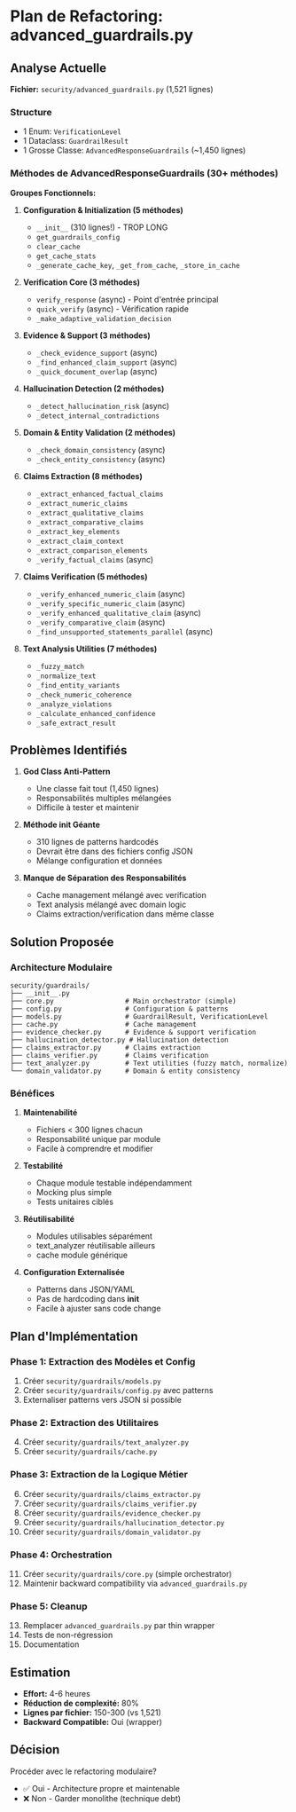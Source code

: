 # Plan de Refactoring: advanced_guardrails.py

## Analyse Actuelle

**Fichier:** `security/advanced_guardrails.py` (1,521 lignes)

### Structure
- 1 Enum: `VerificationLevel`
- 1 Dataclass: `GuardrailResult`
- 1 Grosse Classe: `AdvancedResponseGuardrails` (~1,450 lignes)

### Méthodes de AdvancedResponseGuardrails (30+ méthodes)

**Groupes Fonctionnels:**

1. **Configuration & Initialization (5 méthodes)**
   - `__init__` (310 lignes!) - TROP LONG
   - `get_guardrails_config`
   - `clear_cache`
   - `get_cache_stats`
   - `_generate_cache_key`, `_get_from_cache`, `_store_in_cache`

2. **Verification Core (3 méthodes)**
   - `verify_response` (async) - Point d'entrée principal
   - `quick_verify` (async) - Vérification rapide
   - `_make_adaptive_validation_decision`

3. **Evidence & Support (3 méthodes)**
   - `_check_evidence_support` (async)
   - `_find_enhanced_claim_support` (async)
   - `_quick_document_overlap` (async)

4. **Hallucination Detection (2 méthodes)**
   - `_detect_hallucination_risk` (async)
   - `_detect_internal_contradictions`

5. **Domain & Entity Validation (2 méthodes)**
   - `_check_domain_consistency` (async)
   - `_check_entity_consistency` (async)

6. **Claims Extraction (8 méthodes)**
   - `_extract_enhanced_factual_claims`
   - `_extract_numeric_claims`
   - `_extract_qualitative_claims`
   - `_extract_comparative_claims`
   - `_extract_key_elements`
   - `_extract_claim_context`
   - `_extract_comparison_elements`
   - `_verify_factual_claims` (async)

7. **Claims Verification (5 méthodes)**
   - `_verify_enhanced_numeric_claim` (async)
   - `_verify_specific_numeric_claim` (async)
   - `_verify_enhanced_qualitative_claim` (async)
   - `_verify_comparative_claim` (async)
   - `_find_unsupported_statements_parallel` (async)

8. **Text Analysis Utilities (7 méthodes)**
   - `_fuzzy_match`
   - `_normalize_text`
   - `_find_entity_variants`
   - `_check_numeric_coherence`
   - `_analyze_violations`
   - `_calculate_enhanced_confidence`
   - `_safe_extract_result`

## Problèmes Identifiés

1. **God Class Anti-Pattern**
   - Une classe fait tout (1,450 lignes)
   - Responsabilités multiples mélangées
   - Difficile à tester et maintenir

2. **Méthode __init__ Géante**
   - 310 lignes de patterns hardcodés
   - Devrait être dans des fichiers config JSON
   - Mélange configuration et données

3. **Manque de Séparation des Responsabilités**
   - Cache management mélangé avec verification
   - Text analysis mélangé avec domain logic
   - Claims extraction/verification dans même classe

## Solution Proposée

### Architecture Modulaire

```
security/guardrails/
├── __init__.py
├── core.py                  # Main orchestrator (simple)
├── config.py                # Configuration & patterns
├── models.py                # GuardrailResult, VerificationLevel
├── cache.py                 # Cache management
├── evidence_checker.py      # Evidence & support verification
├── hallucination_detector.py # Hallucination detection
├── claims_extractor.py      # Claims extraction
├── claims_verifier.py       # Claims verification
├── text_analyzer.py         # Text utilities (fuzzy match, normalize)
└── domain_validator.py      # Domain & entity consistency
```

### Bénéfices

1. **Maintenabilité**
   - Fichiers < 300 lignes chacun
   - Responsabilité unique par module
   - Facile à comprendre et modifier

2. **Testabilité**
   - Chaque module testable indépendamment
   - Mocking plus simple
   - Tests unitaires ciblés

3. **Réutilisabilité**
   - Modules utilisables séparément
   - text_analyzer réutilisable ailleurs
   - cache module générique

4. **Configuration Externalisée**
   - Patterns dans JSON/YAML
   - Pas de hardcoding dans __init__
   - Facile à ajuster sans code change

## Plan d'Implémentation

### Phase 1: Extraction des Modèles et Config
1. Créer `security/guardrails/models.py`
2. Créer `security/guardrails/config.py` avec patterns
3. Externaliser patterns vers JSON si possible

### Phase 2: Extraction des Utilitaires
4. Créer `security/guardrails/text_analyzer.py`
5. Créer `security/guardrails/cache.py`

### Phase 3: Extraction de la Logique Métier
6. Créer `security/guardrails/claims_extractor.py`
7. Créer `security/guardrails/claims_verifier.py`
8. Créer `security/guardrails/evidence_checker.py`
9. Créer `security/guardrails/hallucination_detector.py`
10. Créer `security/guardrails/domain_validator.py`

### Phase 4: Orchestration
11. Créer `security/guardrails/core.py` (simple orchestrator)
12. Maintenir backward compatibility via `advanced_guardrails.py`

### Phase 5: Cleanup
13. Remplacer `advanced_guardrails.py` par thin wrapper
14. Tests de non-régression
15. Documentation

## Estimation

- **Effort:** 4-6 heures
- **Réduction de complexité:** 80%
- **Lignes par fichier:** 150-300 (vs 1,521)
- **Backward Compatible:** Oui (wrapper)

## Décision

Procéder avec le refactoring modulaire?
- ✅ Oui - Architecture propre et maintenable
- ❌ Non - Garder monolithe (technique debt)
